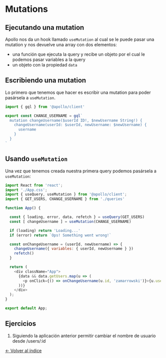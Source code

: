 # Mutations

## Ejecutando una mutation

Apollo nos da un hook llamado `useMutation` al cual se le puede pasar una mutation y nos devuelve una array con dos elementos:

* una función que ejecuta la query y recibe un objeto por el cual le podemos pasar variables a la query
* un objeto con la propiedad `data`

## Escribiendo una mutation

Lo primero que tenemos que hacer es escribir una mutation para poder pasársela a `useMutation`.

```js
import { gql } from '@apollo/client'

export const CHANGE_USERNAME = gql`
  mutation changeUsername($userId ID!, $newUsername String!) {
    changeUsername(userId: $userId, newUsername: $newUsername) {
      username
    }
  }
`
```

## Usando `useMutation`

Una vez que tenemos creada nuestra primera query podemos pasársela a `useMutation`:

```js
import React from 'react';
import './App.css';
import { useQuery, useMutation } from '@apollo/client';
import { GET_USERS, CHANGE_USERNAME } from './queries'

function App() {

  const { loading, error, data, refetch } = useQuery(GET_USERS)
  const [ changeUsername ] = useMutation(CHANGE_USERNAME)

  if (loading) return 'Loading...'
  if (error) return `Ops! Something went wrong!`

  const onChangeUsername = (userId, newUsername) => {
    changeUsername({ variables: { userId, newUsername } })
    refetch()
  }

  return (
    <div className="App">
      {data && data.getUsers.map(u => (
        <p onClick={() => onChangeUsername(u.id, 'zamarrowski')}>{u.username}</p>
      ))}
    </div>
  );
}

export default App;

```

## Ejercicios

1. Siguiendo la aplicación anterior permitir cambiar el nombre de usuario desde /users/:id

[<- Volver al índice](./../README.md)